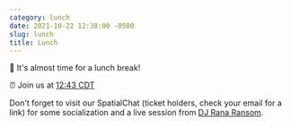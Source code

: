 ```yaml
---
category: lunch
date: 2021-10-22 12:38:00 -0500
slug: lunch
title: Lunch
---
```


🌮 It's almost time for a lunch break!

:alarm_clock: Join us at [12:43 CDT](https://time.is/compare/1243PM_22_October_2021_in_Chicago)

Don't forget to visit our SpatialChat (ticket holders, check your email for a link) for some socialization and a live session from [DJ Rana Ransom](https://twitter.com/@_tagine).